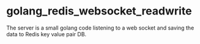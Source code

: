 # golang_redis_websocket_readwrite
The server is a small golang code listening to a web socket and saving the data to Redis key value pair DB.
